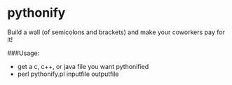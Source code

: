 pythonify
=========

Build a wall (of semicolons and brackets) and make your coworkers pay for it!

###Usage:
- get a c, c++, or java file you want pythonified
- perl pythonify.pl inputfile outputfile
